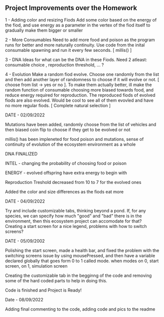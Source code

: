 <h2> Project Improvements over the Homework </h2>


1 - Adding color and resizing Fiods 
Add some color based on the energy of the fiod, and use energy as a parameter in the vertex of the fiod itself to gradually make them bigger or smaller

2 - More Consumables
Need to add more food and poison as the program runs for better and more naturally continuity. Use code from the inital consumable spawning and run it every few seconds. [ millis() ]

3 - DNA 
Ideas for what can be the DNA in these Fiods. Need 2 atleast: consumable choice , reproduction threshold, ... ? 


4 - Evolution
Make a random fiod evolve. Choose one randomly from the list and then add another layer of randomness to choose if it will evolve or not. [ choose from list -> yes or no ]. To make them actually better, ill make the random function of consumable choosing more biased towards food, and reduce energy required for reproduction. The reproduced fiods of evolved fiods are also evolved. Would be cool to see all of them evovled and have no more regular fiods. [ Complete natural selection ]



DATE - 02/09/2022


Mutations have been added, randomly choose from the list of vehicles and then biased coin flip to choose if they get to be evolved or not

millis() has been impleneted for food poison and mutations, sense of continuity of evolution of the ecosystem environment as a whole



DNA FINALIZED

INTEL - changing the probability of choosing food or poison

ENERGY - evolved offspring have extra energy to begin with

Reproduction Treshold decreased from 10 to 7 for the evolved ones

Added the color and size differences as the fiods eat more



DATE - 04/09/2022

Try and include customizable tabs, thinking beyond a pond. If, for any species, we can specify how much "good" and "bad" there is in the environment, then this ecosystem project can accomodate for that? 
Creating a start screen for a nice legend, problems with how to switch screens?


DATE - 05/09/2002

Polishing the start screen, made a health bar, and fixed the problem with the switching screens issue by using mousePressed, and then have a variable declared globally that goes form 0 to 1 called mode. when modes on 0, start screen, on 1, simulation screen

Creating the customizable tab in the begginng of the code and removing some of the hard coded parts to help in doing this.

Code is finished and Project is Ready!


Date - 08/09/2022

Adding final commenting to the code, adding code and pics to the readme






